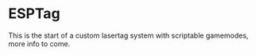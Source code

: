 # ESPTag

This is the start of a custom lasertag system with scriptable gamemodes, more info to come.
